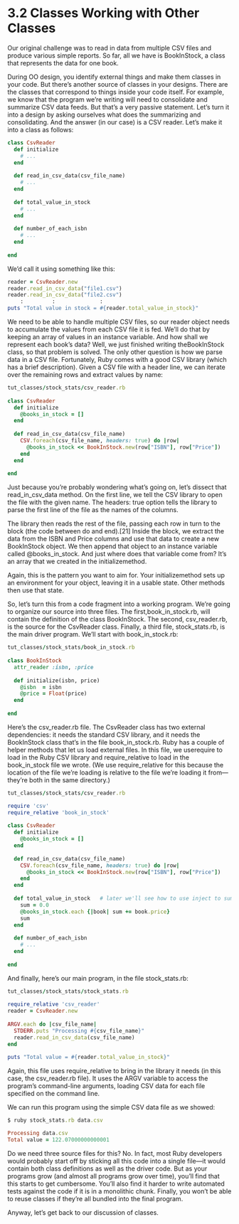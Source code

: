 3.2 Classes Working with Other Classes
====

Our original challenge was to read in data from multiple CSV files and produce various simple reports. So far, all we have is ​BookInStock​, a class that represents the data for one book.

During OO design, you identify external things and make them classes in your code. But there’s another source of classes in your designs. There are the classes that correspond to things inside your code itself. For example, we know that the program we’re writing will need to consolidate and summarize CSV data feeds. But that’s a very passive statement. Let’s turn it into a design by asking ourselves ​what​ does the summarizing and consolidating. And the answer (in our case) is a ​CSV reader​. Let’s make it into a class as follows:
```ruby 	
​class​ CsvReader​ 	
  ​def​ initialize​ 	
    ​# ...​​ 	
  ​end​
  
  ​def​ read_in_csv_data(csv_file_name)​ 	
    ​# ...​​ 	
  ​end​​ 	
​ 	
  ​def​ total_value_in_stock​ 	
    ​# ...​​ 	
  ​end​​ 	
​ 	
  ​def​ number_of_each_isbn​ 	
    ​# ...​​ 	
  ​end​
​ 	
​end​
```
We’d call it using something like this:
```ruby
reader = CsvReader.new​ 	
reader.read_in_csv_data(​"file1.csv"​)​ 	
reader.read_in_csv_data(​"file2.csv"​)​ 	
    :         :              :​ 	
puts ​"Total value in stock = ​#{reader.total_value_in_stock}​"​
```
We need to be able to handle multiple CSV files, so our ​reader​ object needs to accumulate the values from each CSV file it is fed. We’ll do that by keeping an array of values in an instance variable. And how shall we represent each book’s data? Well, we just finished writing the ​BookInStock​ class, so that problem is solved. The only other question is how we parse data in a CSV file. Fortunately, Ruby comes with a good CSV library (which has a brief description). Given a CSV file with a header line, we can iterate over the remaining rows and extract values by name:
```ruby
tut_classes/stock_stats/csv_reader.rb
​ 	
​class​ CsvReader​ 	
  ​def​ initialize​ 	
    @books_in_stock = []​ 	
  ​end​
​ 	
  ​def​ read_in_csv_data(csv_file_name)​ 	
    CSV.foreach(csv_file_name, headers: true) ​do​ |row|​ 	
      @books_in_stock << BookInStock.new(row[​"ISBN"​], row[​"Price"​])​ 	
    ​end​​ 	
  ​end​
  
​end​
```
Just because you’re probably wondering what’s going on, let’s dissect that ​read_in_csv_data​ method. On the first line, we tell the CSV library to open the file with the given name. The ​headers: true​ option tells the library to parse the first line of the file as the names of the columns.

The library then reads the rest of the file, passing each row in turn to the block (the code between ​do​ and ​end​).[21] Inside the block, we extract the data from the ISBN and Price columns and use that data to create a new ​BookInStock​ object. We then append that object to an instance variable called ​@books_in_stock​. And just where does that variable come from? It’s an array that we created in the ​initialize​ method.

Again, this is the pattern you want to aim for. Your ​initialize​ method sets up an environment for your object, leaving it in a usable state. Other methods then use that state.

So, let’s turn this from a code fragment into a working program. We’re going to organize our source into three files. The first, ​book_in_stock.rb​, will contain the definition of the class ​BookInStock​. The second, ​csv_reader.rb​, is the source for the ​CsvReader​ class. Finally, a third file, ​stock_stats.rb​, is the main driver program. We’ll start with ​book_in_stock.rb​:
```ruby
tut_classes/stock_stats/book_in_stock.rb
​ 	
​class​ BookInStock​ 	
  attr_reader :isbn, :price 	
​ 	
  ​def​ initialize(isbn, price)​ 	
    @isbn  = isbn​ 	
    @price = Float(price)​ 	
  ​end​
​ 	
​end​
```
Here’s the ​csv_reader.rb​ file. The ​CsvReader​ class has two external dependencies: it needs the standard CSV library, and it needs the ​BookInStock​ class that’s in the file ​book_in_stock.rb​. Ruby has a couple of helper methods that let us load external files. In this file, we use ​require​ to load in the Ruby CSV library and ​require_relative​ to load in the ​book_in_stock​ file we wrote. (We use ​require_relative​ for this because the location of the file we’re loading is relative to the file we’re loading it from—they’re both in the same directory.)
```ruby
tut_classes/stock_stats/csv_reader.rb

require ​'csv'​ 	
require_relative ​'book_in_stock'​
​ 	
​class​ CsvReader​ 	
  ​def​ initialize​ 	
    @books_in_stock = []​ 	
  ​end​
​ 	
  ​def​ read_in_csv_data(csv_file_name)​ 	
    CSV.foreach(csv_file_name, headers: true) ​do​ |row|​ 	
      @books_in_stock << BookInStock.new(row[​"ISBN"​], row[​"Price"​])​ 	
    ​end​​ 	
  ​end​
​ 	
  ​def​ total_value_in_stock   ​# later we'll see how to use inject to sum a collection​​ 	
    sum = 0.0​ 	
    @books_in_stock.each {|book| sum += book.price}​ 	
    sum​ 	
  ​end​​ 	
​ 	
  ​def​ number_of_each_isbn​ 	
    ​# ...​​ 	
  ​end​
​ 	
​end​
```
And finally, here’s our main program, in the file ​stock_stats.rb​:
```ruby
tut_classes/stock_stats/stock_stats.rb
​ 	
require_relative ​'csv_reader'​​ 	
reader = CsvReader.new​ 	
​ 	
ARGV.each ​do​ |csv_file_name|​ 	
  STDERR.puts ​"Processing ​#{csv_file_name}​"​​ 	
  reader.read_in_csv_data(csv_file_name)​ 	
​end​
​ 	
puts ​"Total value = ​#{reader.total_value_in_stock}​"​
```
Again, this file uses ​require_relative​ to bring in the library it needs (in this case, the ​csv_reader.rb​ file). It uses the ​ARGV​ variable to access the program’s command-line arguments, loading CSV data for each file specified on the command line.

We can run this program using the simple CSV data file as we showed:
```ruby
$ ​ruby stock_stats.rb data.csv​

Processing data.csv
Total value = 122.07000000000001
```
Do we need three source files for this? No. In fact, most Ruby developers would probably start off by sticking all this code into a single file—it would contain both class definitions as well as the driver code. But as your programs grow (and almost all programs grow over time), you’ll find that this starts to get cumbersome. You’ll also find it harder to write automated tests against the code if it is in a monolithic chunk. Finally, you won’t be able to reuse classes if they’re all bundled into the final program.

Anyway, let’s get back to our discussion of classes.